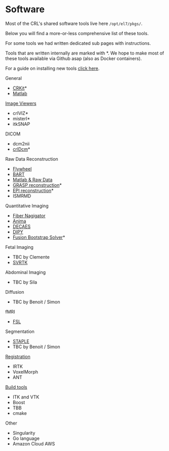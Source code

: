 # Software

Most of the CRL's shared software tools live here 
`/opt/el7/pkgs/`. 

Below you will find a more-or-less comprehensive list of these tools. 

For some tools we had written dedicated sub pages with instructions. 

Tools that are written internally are marked with \*. We hope to make most of these tools available via Github asap (also as Docker containers).

For a guide on installing new tools [click here]().

General
* [CRKit](crkit)\*
* [Matlab](matlab)

[Image Viewers]()
* crlVIZ\*
* misterI\*
* itkSNAP

DICOM
* dcm2nii
* [crlDcm]()\*

Raw Data Reconstruction 
* [Flywheel](flywheel)
* [BART](bart)
* [Matlab & Raw Data](matlabrawdata)
* [GRASP reconstruction](grasp)\*
* [EPI reconstruction](epireconstruction)\*
* ISMRMD


Quantitative Imaging 
* [Fiber Nagigator](fibernavigator)
* [Anima](anima)
* [DECAES](decaes)
* [DIPY](dipy)
* [Fusion Bootstrap Solver](fbm)\*

Fetal Imaging
* TBC by Clemente
* [SVRTK]()

Abdominal Imaging
* TBC by Sila 

Diffusion 
* TBC by Benoit / Simon

fMRI 
* [FSL]()

Segmentation 
* [STAPLE]()
* TBC by Benoit / Simon

[Registration]()
* IRTK
* VoxelMorph
* ANT

[Build tools]()
* ITK and VTK
* Boost
* TBB
* cmake

Other
* Singularity
* Go language
* Amazon Cloud AWS
